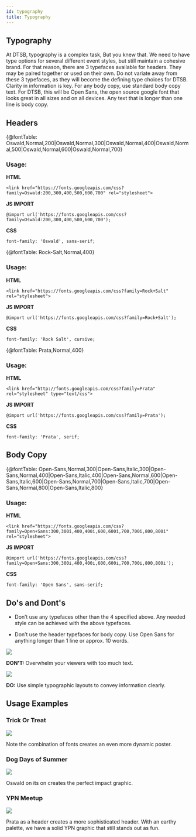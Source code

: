 ```yaml
---
id: typography
title: Typography
---
```


<link href="https://fonts.googleapis.com/css?family=Oswald:200,300,400,500,600,700" rel="stylesheet"> 
<link href="https://fonts.googleapis.com/css?family=Rock+Salt" rel="stylesheet">
<link href="http://fonts.googleapis.com/css?family=Prata" rel="stylesheet" type="text/css">
<link href="https://fonts.googleapis.com/css?family=Open+Sans:300,300i,400,400i,600,600i,700,700i,800,800i" rel="stylesheet">

## Typography

At DTSB, typography is a complex task, But you knew that. We need to have type options for several different event styles, but still maintain a cohesive brand. For that reason, there are 3 typefaces available for headers. They may be paired together or used on their own. Do not variate away from these 3 typefaces, as they will become the defining type choices for DTSB.
Clarity in information is key. For any body copy, use standard body copy text. For DTSB, this will be Open Sans, the open source google font that looks great in all sizes and on all devices. Any text that is longer than one line is body copy.

## Headers

[comment]: <> (For all font tables, make sure that you have loaded the source files from google fonts into the section above.)

{@fontTable: Oswald,Normal,200|Oswald,Normal,300|Oswald,Normal,400|Oswald,Normal,500|Oswald,Normal,600|Oswald,Normal,700}

<h3>Usage:</h3>

**HTML**

<pre><code class="language-html">&lt;link href="https://fonts.googleapis.com/css?family=Oswald:200,300,400,500,600,700" rel="stylesheet"&gt;</code></pre>

**JS IMPORT**

<pre><code class="language-js">@import url('https://fonts.googleapis.com/css?family=Oswald:200,300,400,500,600,700');</code></pre>

**CSS**

<pre><code class="language-css">font-family: 'Oswald', sans-serif;</code></pre>

{@fontTable: Rock-Salt,Normal,400}

<h3>Usage:</h3>

**HTML**

<pre><code class="language-html">&lt;link href="https://fonts.googleapis.com/css?family=Rock+Salt" rel="stylesheet"&gt;</code></pre>

**JS IMPORT**

<pre><code class="language-js">@import url('https://fonts.googleapis.com/css?family=Rock+Salt');</code></pre>

**CSS**

<pre><code class="language-css">font-family: 'Rock Salt', cursive;</code></pre>

{@fontTable: Prata,Normal,400}

<h3>Usage:</h3>

**HTML**

<pre><code class="language-html">&lt;link href="http://fonts.googleapis.com/css?family=Prata" rel="stylesheet" type="text/css"&gt;</code></pre>

**JS IMPORT**

<pre><code class="language-js">@import url('https://fonts.googleapis.com/css?family=Prata');</code></pre>

**CSS**

<pre><code class="language-css">font-family: 'Prata', serif;</code></pre>

## Body Copy

{@fontTable: Open-Sans,Normal,300|Open-Sans,Italic,300|Open-Sans,Normal,400|Open-Sans,Italic,400|Open-Sans,Normal,600|Open-Sans,Italic,600|Open-Sans,Normal,700|Open-Sans,Italic,700|Open-Sans,Normal,800|Open-Sans,Italic,800}

<h3>Usage:</h3>

**HTML**

<pre><code class="language-html">&lt;link href="https://fonts.googleapis.com/css?family=Open+Sans:300,300i,400,400i,600,600i,700,700i,800,800i" rel="stylesheet"&gt;</code></pre>

**JS IMPORT**

<pre><code class="language-js">@import url('https://fonts.googleapis.com/css?family=Open+Sans:300,300i,400,400i,600,600i,700,700i,800,800i');</code></pre>

**CSS**

<pre><code class="language-css">font-family: 'Open Sans', sans-serif;</code></pre>

## Do's and Dont's

- Don’t use any typefaces other than the 4 specified above. Any needed style can be achieved with the above typefaces.

- Don’t use the header typefaces for body copy. Use Open Sans for anything longer than 1 line or approx. 10 words.

<div class="row">
<div class="halfWidth dosDonts"><img class="downloadable" src="../img/typoDosDonts1.jpg"><p class="descriptionText donts"><strong>DON'T: </strong>Overwhelm your viewers with too much text.</p></div>
<div class="halfWidth dosDonts"><img class="downloadable" src="../img/typoDosDonts2.jpg"><p class="descriptionText dos"><strong>DO: </strong>Use simple typographic layouts to convey information clearly.</p></div>
</div>

## Usage Examples

<h3 class="centeredText">Trick Or Treat</h3>
<img class="downloadable" src="../img/usageExamples1.jpg"><p class="descriptionText">
<p class="descriptionText">Note the combination of fonts creates an even more dynamic poster.</p>

<h3 class="centeredText">Dog Days of Summer</h3>
<img class="downloadable" src="../img/usageExamples2.jpg"><p class="descriptionText">
<p class="descriptionText">Oswald on its on creates the perfect impact graphic.</p>

<h3 class="centeredText">YPN Meetup</h3>
<img class="downloadable" src="../img/usageExamples3.jpg"><p class="descriptionText">
<p class="descriptionText">Prata as a header creates a more sophisticated header. With an earthy palette, we have a solid YPN graphic that still stands out as fun.</p>

